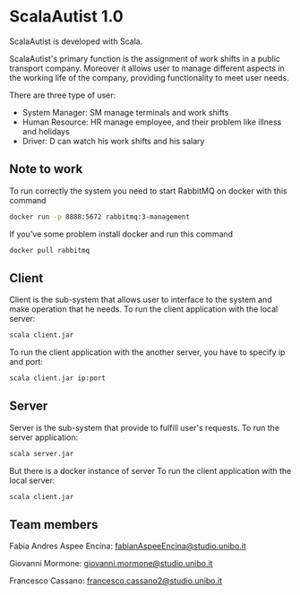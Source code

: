 # ScalaAutist 1.0

ScalaAutist is developed with Scala.

ScalaAutist's primary function is the assignment of work shifts in a public transport company.
Moreover it allows user to manage different aspects in the working life of the company, 
providing functionality to meet user needs.

There are three type of user: 
 - System Manager: SM manage terminals and work shifts
 - Human Resource: HR manage employee, and their problem like illness and holidays 
 - Driver: D can watch his work shifts and his salary
 
## Note to work
To run correctly the system you need to start RabbitMQ on docker with this command
```bash
docker run -p 8888:5672 rabbitmq:3-management
```
If you've some problem install docker and run this command
```bash
docker pull rabbitmq
```
 
## Client
Client is the sub-system that allows user to interface to the system and make operation that he needs.
To run the client application with the local server:
```bash
scala client.jar
```
To run the client application with the another server, you have to specify ip and port:
```bash
scala client.jar ip:port
```

## Server
Server is the sub-system that provide to fulfill user's requests.
To run the server application:
```bash
scala server.jar
```
But there is a docker instance of server
To run the client application with the local server:
```bash
scala client.jar
```

## Team members

Fabia Andres Aspee Encina: fabianAspeeEncina@studio.unibo.it

Giovanni Mormone: giovanni.mormone@studio.unibo.it

Francesco Cassano: francesco.cassano2@studio.unibo.it
 
 